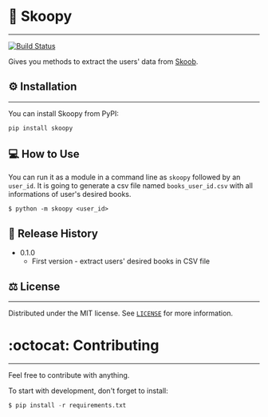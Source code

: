 # :blue_book: Skoopy 
____________________________________________________________________________________

[![Build Status](https://travis-ci.org/joemccann/dillinger.svg?branch=master)](https://travis-ci.org/joemccann/dillinger)

Gives you methods to extract the users' data from [Skoob](skoob.com.br).

## :gear: Installation
____________________________________________________________________________________

You can install Skoopy from PyPI:

```bash
pip install skoopy
```

## :computer: How to Use

You can run it as a module in a command line as `skoopy` followed by an `user_id`. It is going to generate a csv file named `books_user_id.csv` with all informations of user's desired books.

    $ python -m skoopy <user_id>

## :bookmark_tabs: Release History

* 0.1.0
    * First version - extract users' desired books in CSV file

## :balance_scale: License
_____________________________________________________________________________________

Distributed under the MIT license. See [`LICENSE`](https://github.com/Diegoslourenco/skoopy/blob/main/LICENSE) for more information.

# :octocat: Contributing
_____________________________________________________________________________________

Feel free to contribute with anything.

To start with development, don't forget to install:

```python
$ pip install -r requirements.txt
```
